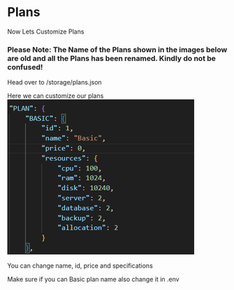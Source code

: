 # Plans

Now Lets Customize Plans

### Please Note: The Name of the Plans shown in the images below are old and all the Plans has been renamed. Kindly do not be confused!

Head over to /storage/plans.json

Here we can customize our plans
![alt text](image-9.png)

You can change name, id, price and specifications

Make sure if you can Basic plan name also change it in .env
